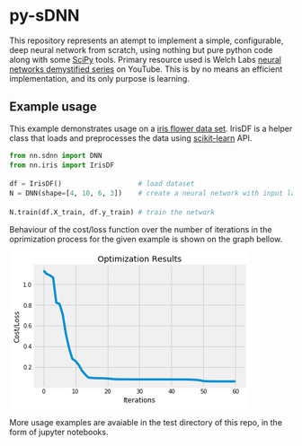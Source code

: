 # py-sDNN

This repository represents an atempt to implement a simple, configurable, deep neural network from scratch, using nothing but pure python code along with some [SciPy](https://www.scipy.org/) tools. Primary resource used is Welch Labs [neural networks demystified series](https://www.youtube.com/watch?v=bxe2T-V8XRs&list=PLiaHhY2iBX9hdHaRr6b7XevZtgZRa1PoU) on YouTube. This is by no means an efficient implementation, and its only purpose is learning.



## Example usage
This example demonstrates usage on a [iris flower data set](https://en.wikipedia.org/wiki/Iris_flower_data_set).  IrisDF is a helper class that loads and preprocesses the data using [scikit-learn](https://scikit-learn.org/stable/) API.

```py
from nn.sdnn import DNN
from nn.iris import IrisDF

df = IrisDF()                   # load dataset
N = DNN(shape=[4, 10, 6, 3])    # create a neural network with input layer size of 4, two hidden layers, and 2 output classes (one-hot encoded)

N.train(df.X_train, df.y_train) # train the network
```

Behaviour of the cost/loss function over the number of iterations in the oprimization process for the given example is shown on the graph bellow.

![alt text](https://raw.githubusercontent.com/0508994/py-sDNN/master/tests/iris_loss.png)

More usage examples are avaiable in the test directory of this repo, in the form of jupyter notebooks.




